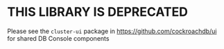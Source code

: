 # THIS LIBRARY IS DEPRECATED

Please see the `cluster-ui` package in https://github.com/cockroachdb/ui for shared DB Console components
